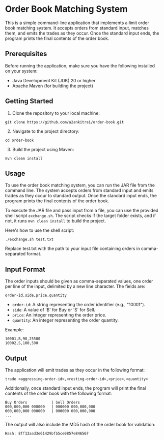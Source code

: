 # Order Book Matching System

This is a simple command-line application that implements a limit order book matching system. It accepts orders from standard input, matches them, and emits the trades as they occur. Once the standard input ends, the program prints the final contents of the order book.

## Prerequisites

Before running the application, make sure you have the following installed on your system:

- Java Development Kit (JDK) 20 or higher
- Apache Maven (for building the project)

## Getting Started

1. Clone the repository to your local machine:

```
git clone https://github.com/a2ankitrai/order-book.git
```

2. Navigate to the project directory:

```
cd order-book
```

3. Build the project using Maven:

```
mvn clean install
```

## Usage

To use the order book matching system, you can run the JAR file from the command line. The system accepts orders from standard input and emits trades as they occur to standard output. Once the standard input ends, the program prints the final contents of the order book.

To execute the JAR file and pass input from a file, you can use the provided shell script `exchange.sh`. The script checks if the target folder exists, and if not, it runs `mvn clean install` to build the project.

Here's how to use the shell script:

```shell
./exchange.sh test.txt
```

Replace test.txt with the path to your input file containing orders in comma-separated format.

## Input Format

The order inputs should be given as comma-separated values, one order per line of the input, delimited by a new line character. The fields are:

```
order-id,side,price,quantity
```

- `order-id`: A string representing the order identifier (e.g., "10001").
- `side`: A value of 'B' for Buy or 'S' for Sell.
- `price`: An integer representing the order price.
- `quantity`: An integer representing the order quantity.

Example:

```
10001,B,98,25500
10002,S,100,500
```

## Output

The application will emit trades as they occur in the following format:

```
trade <aggressing-order-id>,<resting-order-id>,<price>,<quantity>
```

Additionally, once standard input ends, the program will print the final contents of the order book with the following format:

```
Buy Orders           | Sell Orders
000,000,000 000000   | 000000 000,000,000
000,000,000 000000   | 000000 000,000,000
...
```

The output will also include the MD5 hash of the order book for validation:

```
Hash: 8ff13aad3e61429bfb5ce0857e846567
```

